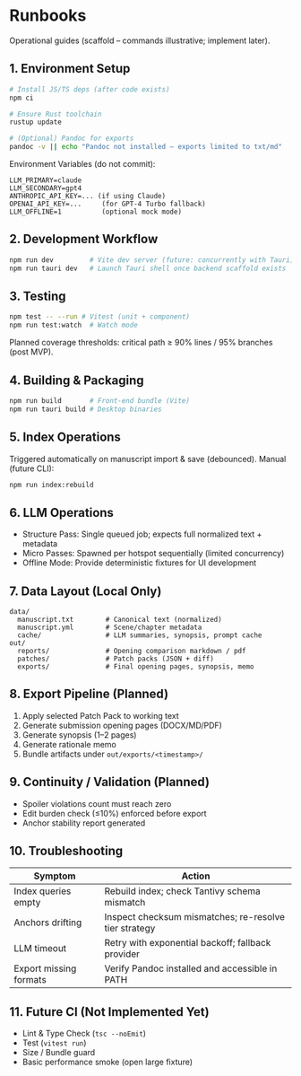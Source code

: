 # Runbooks

Operational guides (scaffold – commands illustrative; implement later).

## 1. Environment Setup

```bash
# Install JS/TS deps (after code exists)
npm ci

# Ensure Rust toolchain
rustup update

# (Optional) Pandoc for exports
pandoc -v || echo "Pandoc not installed – exports limited to txt/md"
```

Environment Variables (do not commit):

```
LLM_PRIMARY=claude
LLM_SECONDARY=gpt4
ANTHROPIC_API_KEY=... (if using Claude)
OPENAI_API_KEY=...     (for GPT-4 Turbo fallback)
LLM_OFFLINE=1          (optional mock mode)
```

## 2. Development Workflow

```bash
npm run dev         # Vite dev server (future: concurrently with Tauri)
npm run tauri dev   # Launch Tauri shell once backend scaffold exists
```

## 3. Testing

```bash
npm test -- --run # Vitest (unit + component)
npm run test:watch  # Watch mode
```

Planned coverage thresholds: critical path ≥ 90% lines / 95% branches (post MVP).

## 4. Building & Packaging

```bash
npm run build       # Front-end bundle (Vite)
npm run tauri build # Desktop binaries
```

## 5. Index Operations

Triggered automatically on manuscript import & save (debounced). Manual (future CLI):

```bash
npm run index:rebuild
```

## 6. LLM Operations

- Structure Pass: Single queued job; expects full normalized text + metadata
- Micro Passes: Spawned per hotspot sequentially (limited concurrency)
- Offline Mode: Provide deterministic fixtures for UI development

## 7. Data Layout (Local Only)

```
data/
  manuscript.txt        # Canonical text (normalized)
  manuscript.yml        # Scene/chapter metadata
  cache/                # LLM summaries, synopsis, prompt cache
out/
  reports/              # Opening comparison markdown / pdf
  patches/              # Patch packs (JSON + diff)
  exports/              # Final opening pages, synopsis, memo
```

## 8. Export Pipeline (Planned)

1. Apply selected Patch Pack to working text
2. Generate submission opening pages (DOCX/MD/PDF)
3. Generate synopsis (1–2 pages)
4. Generate rationale memo
5. Bundle artifacts under `out/exports/<timestamp>/`

## 9. Continuity / Validation (Planned)

- Spoiler violations count must reach zero
- Edit burden check (≤10%) enforced before export
- Anchor stability report generated

## 10. Troubleshooting

| Symptom                | Action                                                |
| ---------------------- | ----------------------------------------------------- |
| Index queries empty    | Rebuild index; check Tantivy schema mismatch          |
| Anchors drifting       | Inspect checksum mismatches; re-resolve tier strategy |
| LLM timeout            | Retry with exponential backoff; fallback provider     |
| Export missing formats | Verify Pandoc installed and accessible in PATH        |

## 11. Future CI (Not Implemented Yet)

- Lint & Type Check (`tsc --noEmit`)
- Test (`vitest run`)
- Size / Bundle guard
- Basic performance smoke (open large fixture)
